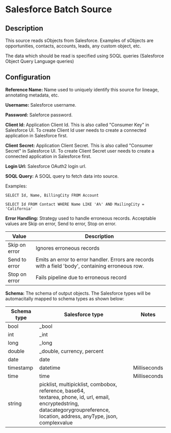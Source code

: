 # Salesforce Batch Source


Description
-----------
This source reads sObjects from Salesforce.
Examples of sObjects are opportunities, contacts, accounts, leads, any custom object, etc.

The data which should be read is specified using SOQL queries (Salesforce Object Query Language queries)

Configuration
-------------

**Reference Name:** Name used to uniquely identify this source for lineage, annotating metadata, etc.

**Username:** Salesforce username.

**Password:** Saleforce password.

**Client Id:** Application Client Id. This is also called "Consumer Key" in Salesforce UI.
To create Client Id user needs to create a connected application in Salesforce first.

**Client Secret:** Application Client Secret. This is also called "Consumer Secret" in Salesforce UI.
To create Client Secret user needs to create a connected application in Salesforce first.

**Login Url:** Salesforce OAuth2 login url.

**SOQL Query:** A SOQL query to fetch data into source.

Examples:

``SELECT Id, Name, BillingCity FROM Account``

``SELECT Id FROM Contact WHERE Name LIKE 'A%' AND MailingCity = 'California'``

**Error Handling:** Strategy used to handle erroneous records. Acceptable values are Skip on error,
Send to error, Stop on error.

| Value  | Description |
| ------ | ----------- |
| Skip on error | Ignores erroneous records  |
| Send to error | Emits an error to error handler. Errors are records with a field 'body', containing erroneous row. |
| Stop on error | Fails pipeline due to erroneous record |

**Schema:** The schema of output objects.
The Salesforce types will be automacitally mapped to schema types as shown below:


| Schema type  | Salesforce type | Notes |
| ------------- | ------------- | ------------- |
| bool  | _bool | |
| int | _int | |
| long | _long | |
| double| _double, currency, percent | |
| date | date | |
| timestamp | datetime | Milliseconds |
| time | time | Milliseconds |
| string | picklist, multipicklist, combobox, reference, base64,<br>textarea, phone, id, url, email, encryptedstring,<br>datacategorygroupreference, location, address, anyType, json, complexvalue	| |

